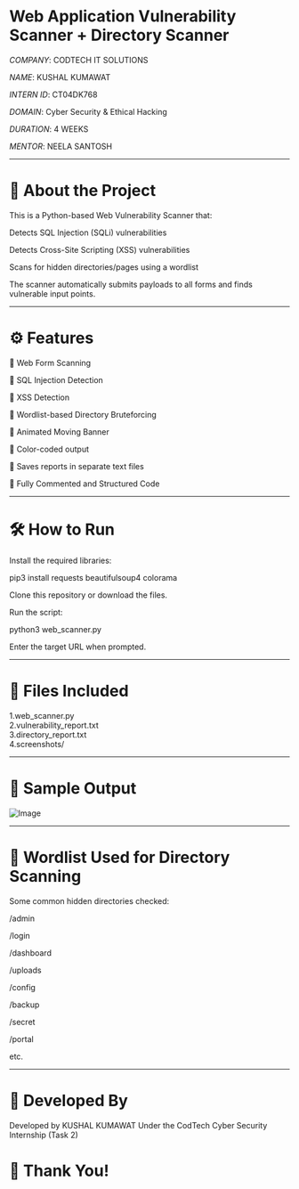# Web Application Vulnerability Scanner + Directory Scanner
*COMPANY*: CODTECH IT SOLUTIONS

*NAME*: KUSHAL KUMAWAT

*INTERN ID*: CT04DK768

*DOMAIN*: Cyber Security & Ethical Hacking

*DURATION*: 4 WEEKS

*MENTOR*: NEELA SANTOSH

---

# 📜 About the Project
This is a Python-based Web Vulnerability Scanner that:

Detects SQL Injection (SQLi) vulnerabilities

Detects Cross-Site Scripting (XSS) vulnerabilities

Scans for hidden directories/pages using a wordlist

The scanner automatically submits payloads to all forms and finds vulnerable input points.

---

# ⚙️ Features
🎯 Web Form Scanning

🎯 SQL Injection Detection

🎯 XSS Detection

🎯 Wordlist-based Directory Bruteforcing

🎯 Animated Moving Banner

🎯 Color-coded output

🎯 Saves reports in separate text files

🎯 Fully Commented and Structured Code

---

# 🛠️ How to Run
Install the required libraries:

pip3 install requests beautifulsoup4 colorama

Clone this repository or download the files.

Run the script:

python3 web_scanner.py

Enter the target URL when prompted.

---

# 📂 Files Included
                        
1.web_scanner.py	             
2.vulnerability_report.txt	   
3.directory_report.txt	        
4.screenshots/	

---

# 📸 Sample Output

![Image](https://github.com/user-attachments/assets/038c8c2d-680d-42af-982c-9d41e814257f)



---

# 📜 Wordlist Used for Directory Scanning
Some common hidden directories checked:

/admin

/login

/dashboard

/uploads

/config

/backup

/secret

/portal

etc.

---

# 🧠 Developed By
Developed by KUSHAL KUMAWAT
Under the CodTech Cyber Security Internship (Task 2)

# 🚀 Thank You!
